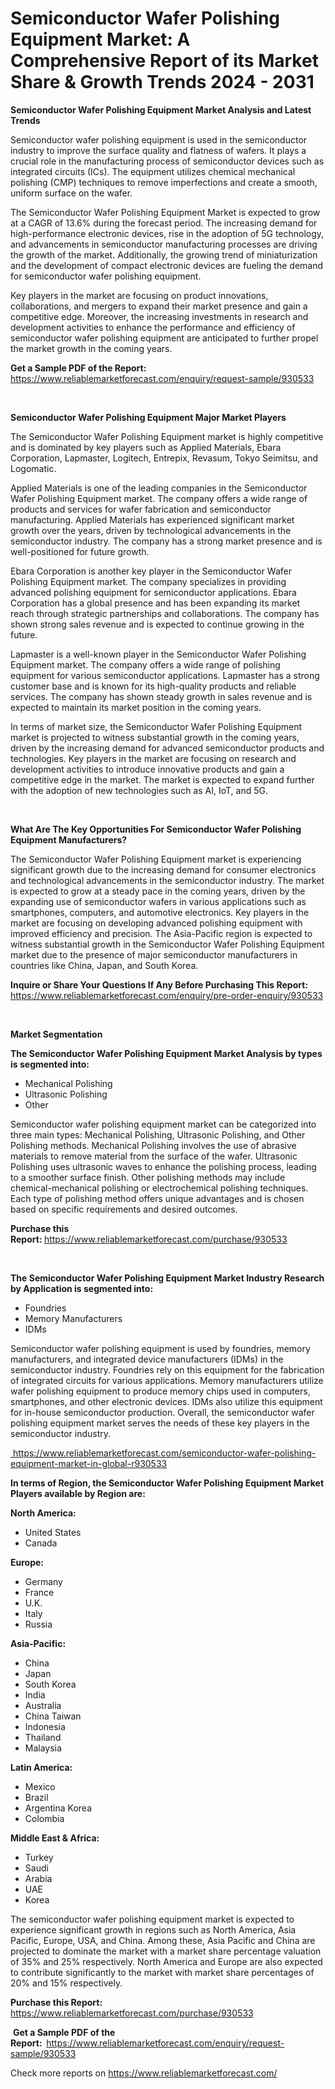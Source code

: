 <p><h1>Semiconductor Wafer Polishing Equipment Market: A Comprehensive Report of its Market Share & Growth Trends 2024 - 2031</h1></p><p><strong>Semiconductor Wafer Polishing Equipment Market Analysis and Latest Trends</strong></p>
<p><p>Semiconductor wafer polishing equipment is used in the semiconductor industry to improve the surface quality and flatness of wafers. It plays a crucial role in the manufacturing process of semiconductor devices such as integrated circuits (ICs). The equipment utilizes chemical mechanical polishing (CMP) techniques to remove imperfections and create a smooth, uniform surface on the wafer.</p><p>The Semiconductor Wafer Polishing Equipment Market is expected to grow at a CAGR of 13.6% during the forecast period. The increasing demand for high-performance electronic devices, rise in the adoption of 5G technology, and advancements in semiconductor manufacturing processes are driving the growth of the market. Additionally, the growing trend of miniaturization and the development of compact electronic devices are fueling the demand for semiconductor wafer polishing equipment.</p><p>Key players in the market are focusing on product innovations, collaborations, and mergers to expand their market presence and gain a competitive edge. Moreover, the increasing investments in research and development activities to enhance the performance and efficiency of semiconductor wafer polishing equipment are anticipated to further propel the market growth in the coming years.</p></p>
<p><strong>Get a Sample PDF of the Report:&nbsp;</strong> <a href="https://www.reliablemarketforecast.com/enquiry/request-sample/930533">https://www.reliablemarketforecast.com/enquiry/request-sample/930533</a></p>
<p>&nbsp;</p>
<p><strong>Semiconductor Wafer Polishing Equipment Major Market Players</strong></p>
<p><p>The Semiconductor Wafer Polishing Equipment market is highly competitive and is dominated by key players such as Applied Materials, Ebara Corporation, Lapmaster, Logitech, Entrepix, Revasum, Tokyo Seimitsu, and Logomatic.</p><p>Applied Materials is one of the leading companies in the Semiconductor Wafer Polishing Equipment market. The company offers a wide range of products and services for wafer fabrication and semiconductor manufacturing. Applied Materials has experienced significant market growth over the years, driven by technological advancements in the semiconductor industry. The company has a strong market presence and is well-positioned for future growth.</p><p>Ebara Corporation is another key player in the Semiconductor Wafer Polishing Equipment market. The company specializes in providing advanced polishing equipment for semiconductor applications. Ebara Corporation has a global presence and has been expanding its market reach through strategic partnerships and collaborations. The company has shown strong sales revenue and is expected to continue growing in the future.</p><p>Lapmaster is a well-known player in the Semiconductor Wafer Polishing Equipment market. The company offers a wide range of polishing equipment for various semiconductor applications. Lapmaster has a strong customer base and is known for its high-quality products and reliable services. The company has shown steady growth in sales revenue and is expected to maintain its market position in the coming years.</p><p>In terms of market size, the Semiconductor Wafer Polishing Equipment market is projected to witness substantial growth in the coming years, driven by the increasing demand for advanced semiconductor products and technologies. Key players in the market are focusing on research and development activities to introduce innovative products and gain a competitive edge in the market. The market is expected to expand further with the adoption of new technologies such as AI, IoT, and 5G.</p></p>
<p>&nbsp;</p>
<p><strong>What Are The Key Opportunities For Semiconductor Wafer Polishing Equipment Manufacturers?</strong></p>
<p><p>The Semiconductor Wafer Polishing Equipment market is experiencing significant growth due to the increasing demand for consumer electronics and technological advancements in the semiconductor industry. The market is expected to grow at a steady pace in the coming years, driven by the expanding use of semiconductor wafers in various applications such as smartphones, computers, and automotive electronics. Key players in the market are focusing on developing advanced polishing equipment with improved efficiency and precision. The Asia-Pacific region is expected to witness substantial growth in the Semiconductor Wafer Polishing Equipment market due to the presence of major semiconductor manufacturers in countries like China, Japan, and South Korea.</p></p>
<p><strong>Inquire or Share Your Questions If Any Before Purchasing This Report:</strong> <a href="https://www.reliablemarketforecast.com/enquiry/pre-order-enquiry/930533">https://www.reliablemarketforecast.com/enquiry/pre-order-enquiry/930533</a></p>
<p>&nbsp;</p>
<p><strong>Market Segmentation</strong></p>
<p><strong>The Semiconductor Wafer Polishing Equipment Market Analysis by types is segmented into:</strong></p>
<p><ul><li>Mechanical Polishing</li><li>Ultrasonic Polishing</li><li>Other</li></ul></p>
<p><p>Semiconductor wafer polishing equipment market can be categorized into three main types: Mechanical Polishing, Ultrasonic Polishing, and Other Polishing methods. Mechanical Polishing involves the use of abrasive materials to remove material from the surface of the wafer. Ultrasonic Polishing uses ultrasonic waves to enhance the polishing process, leading to a smoother surface finish. Other polishing methods may include chemical-mechanical polishing or electrochemical polishing techniques. Each type of polishing method offers unique advantages and is chosen based on specific requirements and desired outcomes.</p></p>
<p><strong>Purchase this Report:&nbsp;</strong><a href="https://www.reliablemarketforecast.com/purchase/930533">https://www.reliablemarketforecast.com/purchase/930533</a></p>
<p>&nbsp;</p>
<p><strong>The Semiconductor Wafer Polishing Equipment Market Industry Research by Application is segmented into:</strong></p>
<p><ul><li>Foundries</li><li>Memory Manufacturers</li><li>IDMs</li></ul></p>
<p><p>Semiconductor wafer polishing equipment is used by foundries, memory manufacturers, and integrated device manufacturers (IDMs) in the semiconductor industry. Foundries rely on this equipment for the fabrication of integrated circuits for various applications. Memory manufacturers utilize wafer polishing equipment to produce memory chips used in computers, smartphones, and other electronic devices. IDMs also utilize this equipment for in-house semiconductor production. Overall, the semiconductor wafer polishing equipment market serves the needs of these key players in the semiconductor industry.</p></p>
<p><a href="https://www.reliablemarketforecast.com/semiconductor-wafer-polishing-equipment-market-in-global-r930533">&nbsp;https://www.reliablemarketforecast.com/semiconductor-wafer-polishing-equipment-market-in-global-r930533</a></p>
<p><strong>In terms of Region, the Semiconductor Wafer Polishing Equipment Market Players available by Region are:</strong></p>
<p>
    <p> <strong> North America: </strong>
        <ul>
            <li>United States</li>
            <li>Canada</li>
        </ul>
        </p> 
    <p> <strong> Europe: </strong>
        <ul>
            <li>Germany</li>
            <li>France</li>
            <li>U.K.</li>
            <li>Italy</li>
            <li>Russia</li>
        </ul>
        </p> 
    <p> <strong> Asia-Pacific: </strong>
        <ul>
            <li>China</li>
            <li>Japan</li>
            <li>South Korea</li>
            <li>India</li>
            <li>Australia</li>
            <li>China Taiwan</li>
            <li>Indonesia</li>
            <li>Thailand</li>
            <li>Malaysia</li>
        </ul>
        </p> 
    <p> <strong> Latin America: </strong>
        <ul>
            <li>Mexico</li>
            <li>Brazil</li>
            <li>Argentina Korea</li>
            <li>Colombia</li>
        </ul>
        </p> 
    <p> <strong> Middle East & Africa: </strong>
        <ul>
            <li>Turkey</li>
            <li>Saudi</li>
            <li>Arabia</li>
            <li>UAE</li>
            <li>Korea</li>
        </ul>
    </p>
    </p>
<p><p>The semiconductor wafer polishing equipment market is expected to experience significant growth in regions such as North America, Asia Pacific, Europe, USA, and China. Among these, Asia Pacific and China are projected to dominate the market with a market share percentage valuation of 35% and 25% respectively. North America and Europe are also expected to contribute significantly to the market with market share percentages of 20% and 15% respectively.</p></p>
<p><strong>Purchase this Report: </strong><a href="https://www.reliablemarketforecast.com/purchase/930533">https://www.reliablemarketforecast.com/purchase/930533</a></p>
<p>&nbsp;<strong>Get a Sample PDF of the Report:&nbsp;&nbsp;</strong><a href="https://www.reliablemarketforecast.com/enquiry/request-sample/930533">https://www.reliablemarketforecast.com/enquiry/request-sample/930533</a></p>
<p><strong></strong></p>
<p>Check more reports on <a href="https://www.reliablemarketforecast.com/">https://www.reliablemarketforecast.com/</a></p>